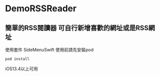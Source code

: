 # DemoRSSReader

簡單的RSS閱讀器
可自行新增喜歡的網址或是RSS網址
---
使用套件 SideMenuSwift
使用前請先安裝pod
```
pod install
```
iOS13.4以上可用
